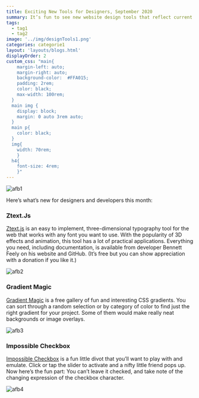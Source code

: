 ```yaml
---
title: Exciting New Tools for Designers, September 2020
summary: It’s fun to see new website design tools that reflect current times and the state of the world. That’s very true this month with new databases devoted to diversity and women in technology, as well and resources to make your design life easier.
tags:
  - tag1
  - tag2
image: '../img/designTools1.png'
categories: categorie1
layout: 'layouts/blogs.html'
displayOrder: 2
custom_css: "main{
    margin-left: auto;
    margin-right: auto;
    background-color:  #FFA015;
    padding: 2rem;
    color: black;
    max-width: 100rem;
  }
  main img {
  	display: block;
  	margin: 0 auto 3rem auto;
  }
  main p{
    color: black;
  }
  img{
    width: 70rem;
    }
  h4{
    font-size: 4rem;
    }"
---
```


![afb1](/img/designTools1.png)

<p>Here’s what’s new for designers and developers this month:</p>

### Ztext.Js

<span style="text-decoration:underline">Ztext.js</span> is an easy to implement, three-dimensional typography tool for the web that works with any font you want to use. With the popularity of 3D effects and animation, this tool has a lot of practical applications. Everything you need, including documentation, is available from developer Bennett Feely on his website and GitHub. (It’s free but you can show appreciation with a donation if you like it.)

![afb2](/img/designTools2.jpg)

### Gradient Magic

<span style="text-decoration:underline">Gradient Magic</span> is a free gallery of fun and interesting CSS gradients. You can sort through a random selection or by category of color to find just the right gradient for your project. Some of them would make really neat backgrounds or image overlays.

![afb3](/img/designTools3.jpg)

### Impossible Checkbox

<span style="text-decoration:underline">Impossible Checkbox</span> is a fun little divot that you’ll want to play with and emulate. Click or tap the slider to activate and a nifty little friend pops up. Now here’s the fun part: You can’t leave it checked, and take note of the changing expression of the checkbox character.

![afb4](/img/designTools4.jpg)
